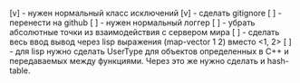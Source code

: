 [v] - нужен нормальный класс исключений
[v] - сделать gitignore
[ ] - перенести на github
[ ] - нужен нормальный логгер
[ ] - убрать абсолютные точки из взаимодействия с сервером мира
[ ] - сделать весь ввод вывод через lisp выражения (map-vector 1 2) вместо <1, 2>
[ ] - для lisp нужно сделать UserType для объектов определенных в C++ и передаваемых между функциями. Через это же нужно сделать и hash-table.
